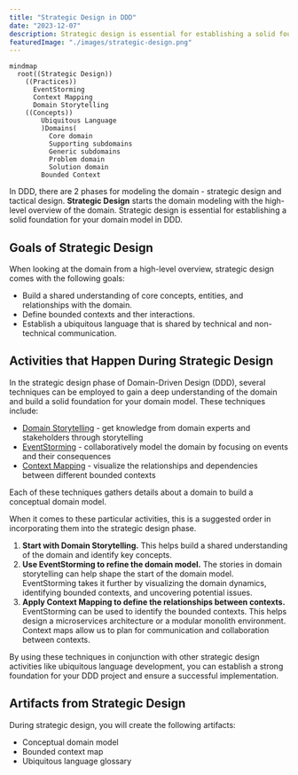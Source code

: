 ```yaml
---
title: "Strategic Design in DDD"
date: "2023-12-07"
description: Strategic design is essential for establishing a solid foundation for your domain model in DDD.
featuredImage: "./images/strategic-design.png"
---
```


```mermaid
mindmap
  root((Strategic Design))
    ((Practices))
      EventStorming
      Context Mapping
      Domain Storytelling
    ((Concepts))
        Ubiquitous Language
        )Domains(
          Core domain
          Supporting subdomains
          Generic subdomains
          Problem domain
          Solution domain
        Bounded Context
```

In DDD, there are 2 phases for modeling the domain - strategic design and tactical design. **Strategic Design** starts the domain modeling with the high-level overview of the domain. Strategic design is essential for establishing a solid foundation for your domain model in DDD.

## Goals of Strategic Design

When looking at the domain from a high-level overview, strategic design comes with the following goals:

- Build a shared understanding of core concepts, entities, and relationships with the domain.
- Define bounded contexts and ther interactions.
- Establish a ubiquitous language that is shared by technical and non-technical communication.

## Activities that Happen During Strategic Design

In the strategic design phase of Domain-Driven Design (DDD), several techniques can be employed to gain a deep understanding of the domain and build a solid foundation for your domain model. These techniques include:

- [Domain Storytelling](/domain-design-patterns/domain-storytelling) - get knowledge from domain experts and stakeholders through storytelling 
- [EventStorming](/domain-design-patterns/eventstorming) - collaboratively model the domain by focusing on events and their consequences
- [Context Mapping](/domain-design-patterns/context-mapping) - visualize the relationships and dependencies between different bounded contexts

Each of these techniques gathers details about a domain to build a conceptual domain model.

When it comes to these particular activities, this is a suggested order in incorporating them into the strategic design phase.

1. **Start with Domain Storytelling.** This helps build a shared understanding of the domain and identify key concepts.
2. **Use EventStorming to refine the domain model.** The stories in domain storytelling can help shape the start of the domain model. EventStorming takes it further by visualizing the domain dynamics, identifying bounded contexts, and uncovering potential issues.
3. **Apply Context Mapping to define the relationships between contexts.** EventStorming can be used to identify the bounded contexts. This helps design a microservices architecture or a modular monolith environment. Context maps allow us to plan for communication and collaboration between contexts.
   
By using these techniques in conjunction with other strategic design activities like ubiquitous language development, you can establish a strong foundation for your DDD project and ensure a successful implementation.

## Artifacts from Strategic Design

During strategic design, you will create the following artifacts:

- Conceptual domain model
- Bounded context map
- Ubiquitous language glossary